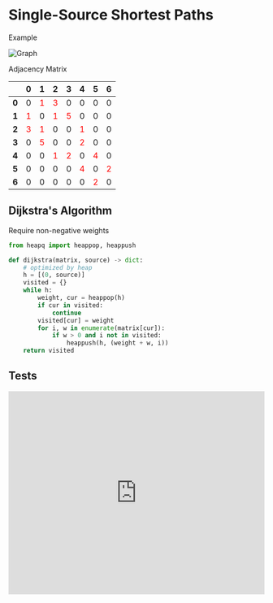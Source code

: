 # Single-Source Shortest Paths

Example

![Graph](@assets/img/algorithms/graph/weighted-graph.png)

Adjacency Matrix

|                                         |                0                 |                1                 |                2                 |                3                 |                4                 |                5                 |                6                 |
| :-------------------------------------: | :------------------------------: | :------------------------------: | :------------------------------: | :------------------------------: | :------------------------------: | :------------------------------: | :------------------------------: |
| <span style="font-weight:bold">0</span> |                0                 | <span style="color:red">1</span> | <span style="color:red">3</span> |                0                 |                0                 |                0                 |                0                 |
| <span style="font-weight:bold">1</span> | <span style="color:red">1</span> |                0                 | <span style="color:red">1</span> | <span style="color:red">5</span> |                0                 |                0                 |                0                 |
| <span style="font-weight:bold">2</span> | <span style="color:red">3</span> | <span style="color:red">1</span> |                0                 |                0                 | <span style="color:red">1</span> |                0                 |                0                 |
| <span style="font-weight:bold">3</span> |                0                 | <span style="color:red">5</span> |                0                 |                0                 | <span style="color:red">2</span> |                0                 |                0                 |
| <span style="font-weight:bold">4</span> |                0                 |                0                 | <span style="color:red">1</span> | <span style="color:red">2</span> |                0                 | <span style="color:red">4</span> |                0                 |
| <span style="font-weight:bold">5</span> |                0                 |                0                 |                0                 |                0                 | <span style="color:red">4</span> |                0                 | <span style="color:red">2</span> |
| <span style="font-weight:bold">6</span> |                0                 |                0                 |                0                 |                0                 |                0                 | <span style="color:red">2</span> |                0                 |

## Dijkstra's Algorithm

Require non-negative weights

```py
from heapq import heappop, heappush

def dijkstra(matrix, source) -> dict:
    # optimized by heap
    h = [(0, source)]
    visited = {}
    while h:
        weight, cur = heappop(h)
        if cur in visited:
            continue
        visited[cur] = weight
        for i, w in enumerate(matrix[cur]):
            if w > 0 and i not in visited:
                heappush(h, (weight + w, i))
    return visited
```

[comment]: # "# todo: 加改进版heap"
[comment]: # "# todo: 加复杂度分析"

## Tests

<iframe height="400px" width="100%" src="https://repl.it/@LucienZhang/sssp?lite=true" scrolling="no" frameborder="no" allowtransparency="true" allowfullscreen="true" sandbox="allow-forms allow-pointer-lock allow-popups allow-same-origin allow-scripts allow-modals"></iframe>
